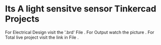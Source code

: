 # Its A light sensitve sensor Tinkercad Projects
For Electrical Design visit the '.brd' File .
For Output watch the picture .
For Total live project visit the link in File .
